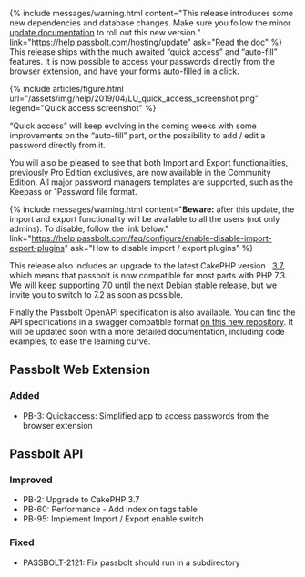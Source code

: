 {% include messages/warning.html
    content="This release introduces some new dependencies and database changes. Make sure you follow 
    the minor [update documentation](https://help.passbolt.com/hosting/update) to roll out this new version."
    link="https://help.passbolt.com/hosting/update"
    ask="Read the doc"
%}
<br>
This release ships with the much awaited “quick access” and “auto-fill” features. 
It is now possible to access your passwords directly from the browser extension, 
and have your forms auto-filled in a click.

{% include articles/figure.html
    url="/assets/img/help/2019/04/LU_quick_access_screenshot.png"
    legend="Quick access screenshot"
%}

“Quick access” will keep evolving in the coming weeks with some improvements on the “auto-fill” part, 
or the possibility to add / edit a password directly from it.

You will also be pleased to see that both Import and Export functionalities, previously Pro Edition exclusives, 
are now available in the Community Edition. All major password managers templates are supported, 
such as the Keepass or 1Password file format.

{% include messages/warning.html
    content="<strong>Beware:</strong> after this update, the import and export functionality will be available
    to all the users (not only admins). To disable, follow the link below."
    link="https://help.passbolt.com/faq/configure/enable-disable-import-export-plugins"
    ask="How to disable import / export plugins"
%}
<br>

This release also includes an upgrade to the latest CakePHP version : [3.7](https://bakery.cakephp.org/2018/12/08/cakephp_370_released.html), which means that passbolt is now compatible for 
most parts with PHP 7.3. We will keep supporting 7.0 until the next Debian stable release, 
but we invite you to switch to 7.2 as soon as possible.

Finally the Passbolt OpenAPI specification is also available. You can find the API specifications in a swagger compatible format 
[on this new repository](https://github.com/passbolt/passbolt_openapi_specs). It will be updated soon with a more detailed documentation, including code examples, to ease the learning curve.

## Passbolt Web Extension
### Added
- PB-3: Quickaccess: Simplified app to access passwords from the browser extension

## Passbolt API
### Improved
- PB-2: Upgrade to CakePHP 3.7
- PB-60: Performance - Add index on tags table
- PB-95: Implement Import / Export enable switch

### Fixed
- PASSBOLT-2121: Fix passbolt should run in a subdirectory

